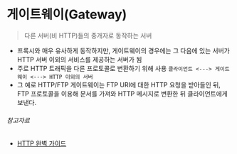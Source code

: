 # 게이트웨이(Gateway)

> 다른 서버(비 HTTP)들의 중개자로 동작하는 서버

- 프록시와 매우 유사하게 동작하지만, 게이트웨이의 경우에는 그 다음에 있는 서버가 HTTP 서버 이외의 서비스를 제공하는 서버가 됨
- 주로 HTTP 트래픽을 다른 프로토콜로 변환하기 위해 사용
  `클라이언트 <---> 게이트웨이 <---> HTTP 이외의 서버`
- 그 예로 HTTP/FTP 게이트웨이는 FTP URI에 대한 HTTP 요청을 받아들인 뒤, FTP 프로토콜을 이용해 문서를 가져와 HTTP 메시지로 변환한 뒤 클라이언트에게 보낸다.

###### 참고자료

- [HTTP 완벽 가이드](https://www.nl.go.kr/seoji/contents/S80100000000.do?schM=intgr_detail_view_isbn&page=1&pageUnit=10&schType=simple&schStr=HTTP+완벽+가이드&isbn=9788966261208&cipId=200309770%2C4096969)
